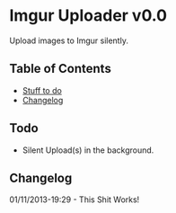 # Imgur Uploader v0.0

Upload images to Imgur silently.

## Table of Contents

* [Stuff to do](#todo)
* [Changelog](#changelog)

<!-- ## <a name="usage"></a>Usage -->

## <a name="todo"></a>Todo

* Silent Upload(s) in the background.

## <a name="changelog"></a>Changelog

01/11/2013-19:29 - This Shit Works!